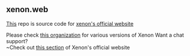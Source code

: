 ## xenon.web 
[This](https://github.com/hostserver001/xenon.web) repo is source code for [xenon's official website](https://hostserver001.github.io/xenon.web)

Please check [this organization](https://github.com/Xenon-Versions/repositories) for various versions of Xenon
Want a chat support?<br>
~Check out [this section](https://hostserver001.github.io/xenon.web/#help) of Xenon's official website
